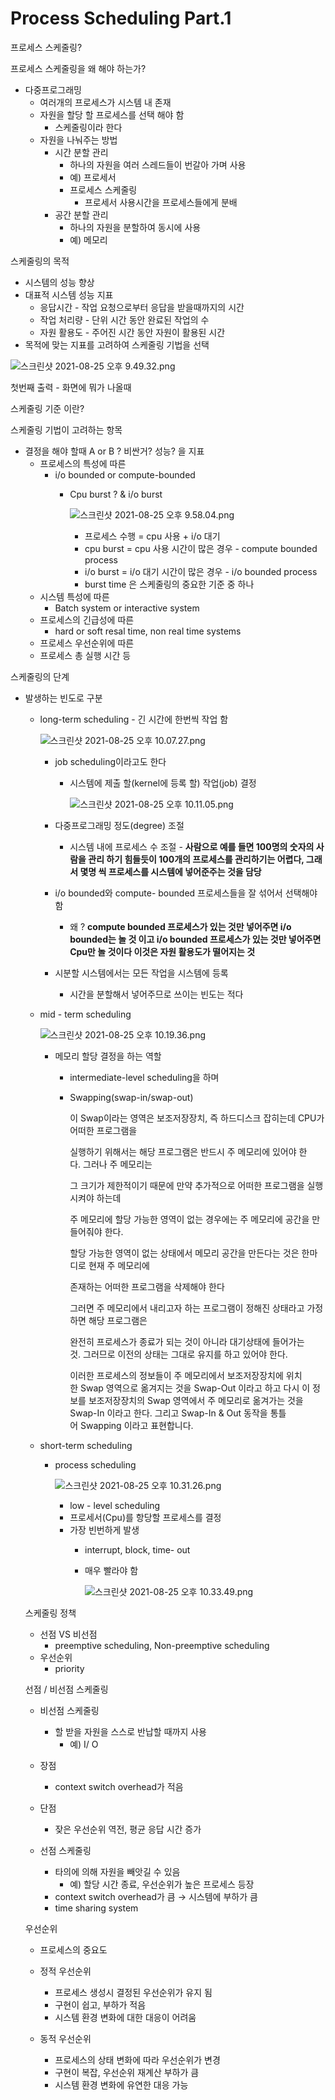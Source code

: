# Process Scheduling Part.1

프로세스 스케줄링?

프로세스 스케줄링을 왜 해야 하는가?

- 다중프로그래밍
    - 여러개의 프로세스가 시스템 내 존재
    - 자원을 할당 할 프로세스를 선택 해야 함
        - 스케줄링이라 한다
    - 자원을 나눠주는 방법
        - 시간 분할 관리
            - 하나의 자원을 여러 스레드들이 번갈아 가며 사용
            - 예) 프로세서
            - 프로세스 스케줄링
                - 프로세서 사용시간을 프로세스들에게 분배
        - 공간 분할 관리
            - 하나의 자원을 분할하여 동시에 사용
            - 예) 메모리

스케줄링의 목적

- 시스템의 성능 향상
- 대표적 시스템 성능 지표
    - 응답시간 - 작업 요청으로부터 응답을 받을때까지의 시간
    - 작업 처리량 - 단위 시간 동안 완료된 작업의 수
    - 자원 활용도 - 주어진 시간 동안 자원이 활용된 시간
- 목적에 맞는 지표를 고려하여 스케줄링 기법을 선택

![스크린샷 2021-08-25 오후 9.49.32.png](Process%20Scheduling%20Part%201%2097cfb1e02777477191d57d54c616948c/%E1%84%89%E1%85%B3%E1%84%8F%E1%85%B3%E1%84%85%E1%85%B5%E1%86%AB%E1%84%89%E1%85%A3%E1%86%BA_2021-08-25_%E1%84%8B%E1%85%A9%E1%84%92%E1%85%AE_9.49.32.png)

첫번째 출력 - 화면에 뭐가 나올때

스케줄링 기준 이란? 

스케줄링 기법이 고려하는 항목

- 결정을 해야 할때 A or B ? 비싼거? 성능? 을 지표
    - 프로세스의 특성에 따른
        - i/o bounded or compute-bounded
            - Cpu burst ? & i/o burst

                ![스크린샷 2021-08-25 오후 9.58.04.png](Process%20Scheduling%20Part%201%2097cfb1e02777477191d57d54c616948c/%E1%84%89%E1%85%B3%E1%84%8F%E1%85%B3%E1%84%85%E1%85%B5%E1%86%AB%E1%84%89%E1%85%A3%E1%86%BA_2021-08-25_%E1%84%8B%E1%85%A9%E1%84%92%E1%85%AE_9.58.04.png)

                - 프로세스 수행  = cpu 사용 + i/o 대기
                - cpu burst = cpu 사용 시간이 많은 경우 - compute bounded process
                - i/o burst = i/o 대기 시간이 많은 경우 - i/o bounded process
                - burst time 은 스케줄링의 중요한 기준 중 하나
    - 시스템 특성에 따른
        - Batch system or interactive system
    - 프로세스의 긴급성에 따른
        - hard or soft resal time, non real time systems
    - 프로세스 우선순위에 따른
    - 프로세스 총 실행 시간 등

스케줄링의 단계 

- 발생하는 빈도로 구분
    - long-term scheduling - 긴 시간에 한번씩 작업 함

        ![스크린샷 2021-08-25 오후 10.07.27.png](Process%20Scheduling%20Part%201%2097cfb1e02777477191d57d54c616948c/%E1%84%89%E1%85%B3%E1%84%8F%E1%85%B3%E1%84%85%E1%85%B5%E1%86%AB%E1%84%89%E1%85%A3%E1%86%BA_2021-08-25_%E1%84%8B%E1%85%A9%E1%84%92%E1%85%AE_10.07.27.png)

        - job scheduling이라고도 한다
            - 시스템에 제출 할(kernel에 등록 할) 작업(job) 결정

                ![스크린샷 2021-08-25 오후 10.11.05.png](Process%20Scheduling%20Part%201%2097cfb1e02777477191d57d54c616948c/%E1%84%89%E1%85%B3%E1%84%8F%E1%85%B3%E1%84%85%E1%85%B5%E1%86%AB%E1%84%89%E1%85%A3%E1%86%BA_2021-08-25_%E1%84%8B%E1%85%A9%E1%84%92%E1%85%AE_10.11.05.png)

        - 다중프로그래밍 정도(degree) 조절
            - 시스템 내에 프로세스 수 조절 - **사람으로 예를 들면 100명의 숫자의 사람을 관리 하기 힘들듯이 100개의 프로세스를 관리하기는 어렵다, 그래서 몇명 씩 프로세스를 시스템에 넣어준주는 것을 담당**
        - i/o bounded와 compute- bounded 프로세스들을 잘 섞어서 선택해야 함
            - 왜 ? **compute bounded 프로세스가 있는 것만 넣어주면 i/o bounded는 놀 것 이고
            i/o bounded 프로세스가 있는 것만 넣어주면 Cpu만 놀 것이다 이것은 자원 활용도가 떨어지는 것**
        - 시분할 시스템에서는 모든 작업을 시스템에 등록
            - 시간을 분할해서 넣어주므로 쓰이는 빈도는 적다

    - mid - term scheduling

        ![스크린샷 2021-08-25 오후 10.19.36.png](Process%20Scheduling%20Part%201%2097cfb1e02777477191d57d54c616948c/%E1%84%89%E1%85%B3%E1%84%8F%E1%85%B3%E1%84%85%E1%85%B5%E1%86%AB%E1%84%89%E1%85%A3%E1%86%BA_2021-08-25_%E1%84%8B%E1%85%A9%E1%84%92%E1%85%AE_10.19.36.png)

        - 메모리 할당 결정을 하는 역할
            - intermediate-level scheduling을 하며
            - Swapping(swap-in/swap-out)

                이 Swap이라는 영역은 보조저장장치, 즉 하드디스크 잡히는데 CPU가 어떠한 프로그램을

                실행하기 위해서는 해당 프로그램은 반드시 주 메모리에 있어야 한다. 그러나 주 메모리는

                그 크기가 제한적이기 때문에 만약 추가적으로 어떠한 프로그램을 실행시켜야 하는데

                주 메모리에 할당 가능한 영역이 없는 경우에는 주 메모리에 공간을 만들어줘야 한다.

                할당 가능한 영역이 없는 상태에서 메모리 공간을 만든다는 것은 한마디로 현재 주 메모리에

                존재하는 어떠한 프로그램을 삭제해야 한다

                그러면 주 메모리에서 내리고자 하는 프로그램이 정해진 상태라고 가정하면 해당 프로그램은

                완전히 프로세스가 종료가 되는 것이 아니라 대기상태에 들어가는 것. 그러므로 이전의 상태는 그대로 유지를 하고 있어야 한다.

                이러한 프로세스의 정보들이 주 메모리에서 보조저장장치에 위치한 Swap 영역으로 옮겨지는 것을 Swap-Out 이라고 하고 다시 이 정보를 보조저장장치의 Swap 영역에서 주 메모리로 옮겨가는 것을 Swap-In 이라고 한다. 그리고 Swap-In & Out 동작을 통틀어 Swapping 이라고 표현합니다.

    - short-term scheduling
        - process scheduling

            ![스크린샷 2021-08-25 오후 10.31.26.png](Process%20Scheduling%20Part%201%2097cfb1e02777477191d57d54c616948c/%E1%84%89%E1%85%B3%E1%84%8F%E1%85%B3%E1%84%85%E1%85%B5%E1%86%AB%E1%84%89%E1%85%A3%E1%86%BA_2021-08-25_%E1%84%8B%E1%85%A9%E1%84%92%E1%85%AE_10.31.26.png)

            - low - level  scheduling
            - 프로세서(Cpu)를 항당할 프로세스를 결정
            - 가장 빈번하게 발생
                - interrupt, block, time- out
                - 매우 빨라야 함

                    ![스크린샷 2021-08-25 오후 10.33.49.png](Process%20Scheduling%20Part%201%2097cfb1e02777477191d57d54c616948c/%E1%84%89%E1%85%B3%E1%84%8F%E1%85%B3%E1%84%85%E1%85%B5%E1%86%AB%E1%84%89%E1%85%A3%E1%86%BA_2021-08-25_%E1%84%8B%E1%85%A9%E1%84%92%E1%85%AE_10.33.49.png)

    스케줄링 정책

    - 선점 VS 비선점
        - preemptive scheduling, Non-preemptive scheduling
    - 우선순위
        - priority

    선점 / 비선점 스케줄링

    - 비선점 스케줄링
        - 할 받을 자원을 스스로 반납할 때까지 사용
            - 예) I/ O
    - 장점
        - context switch overhead가 적음
    - 단점
        - 잦은 우선순위 역전, 평균 응답 시간 증가

    - 선점 스케줄링
        - 타의에 의해 자원을 빼앗길 수 있음
            - 예) 할당 시간 종료, 우선순위가 높은 프로세스 등장
        - context switch overhead가 큼 → 시스템에 부하가 큼
        - time sharing system

    우선순위

    - 프로세스의 중요도
    - 정적 우선순위
        - 프로세스 생성시 결정된 우선순위가 유지 됨
        - 구현이 쉽고, 부하가 적음
        - 시스템 환경 변화에 대한 대응이 어려움

    - 동적 우선순위
        - 프로세스의 상태 변화에 따라 우선순위가 변경
        - 구현이 복잡, 우선순위 재계산 부하가 큼
        - 시스템 환경 변화에 유연한 대응 가능